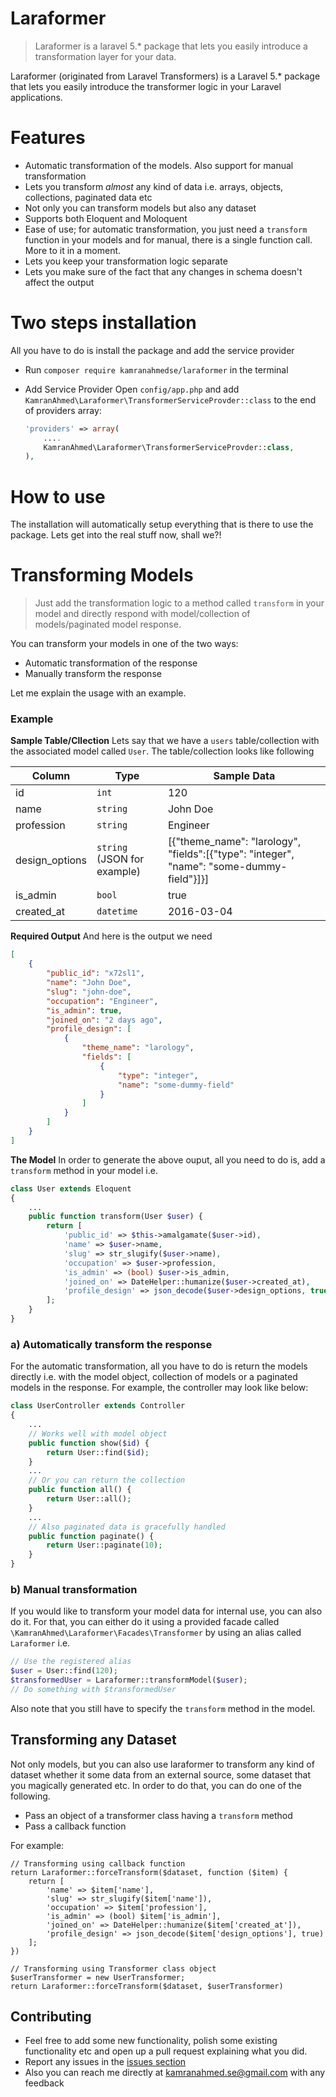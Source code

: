 # Laraformer

> Laraformer is a laravel 5.* package that lets you easily introduce a transformation layer for your data.

Laraformer (originated from Laravel Transformers) is a Laravel 5.* package that lets you easily introduce the transformer logic in your Laravel applications.

# Features

- Automatic transformation of the models. Also support for manual transformation
- Lets you transform *almost* any kind of data i.e. arrays, objects, collections, paginated data etc
- Not only you can transform models but also any dataset
- Supports both Eloquent and Moloquent
- Ease of use; for automatic transformation, you just need a `transform` function in your models and for manual, there is a single function call. More to it in a moment.
- Lets you keep your transformation logic separate
- Lets you make sure of the fact that any changes in schema doesn't affect the output

# Two steps installation

All you have to do is install the package and add the service provider

- Run `composer require kamranahmedse/laraformer` in the terminal
- Add Service Provider Open `config/app.php` and add `KamranAhmed\Laraformer\TransformerServiceProvder::class` to the end of providers array:

   ```php
   'providers' => array(
       ....
       KamranAhmed\Laraformer\TransformerServiceProvder::class,
   ),
   ```

# How to use

The installation will automatically setup everything that is there to use the package. Lets get into the real stuff now, shall we?!

# Transforming Models

> Just add the transformation logic to a method called `transform` in your model and directly respond with model/collection of models/paginated model response.

You can transform your models in one of the two ways:

- Automatic transformation of the response
- Manually transform the response

Let me explain the usage with an example.

### Example
**Sample Table/Cllection** Lets say that we have a `users` table/collection with the associated model called `User`. The table/collection looks like following

|Column|Type|Sample Data|
|---|---|---|
|id|`int`|120|
|name|`string`|John Doe|
|profession|`string`|Engineer|
|design_options|`string` (JSON for example)|[{"theme_name": "larology", "fields":[{"type": "integer", "name": "some-dummy-field"}]}]|
|is_admin|`bool`|true|
|created_at|`datetime`|2016-03-04|

**Required Output**  And here is the output we need

```json
[
    {
        "public_id": "x72sl1",
        "name": "John Doe",
        "slug": "john-doe",
        "occupation": "Engineer",
        "is_admin": true,
        "joined_on": "2 days ago",
        "profile_design": [
            {
                "theme_name": "larology",
                "fields": [
                    {
                        "type": "integer",
                        "name": "some-dummy-field"
                    }
                ]
            }
        ]
    }
]
```

**The Model** 
In order to generate the above ouput, all you need to do is, add a `transform` method in your model i.e.

```php
class User extends Eloquent 
{
    ...
    public function transform(User $user) {
        return [
            'public_id' => $this->amalgamate($user->id),
            'name' => $user->name,
            'slug' => str_slugify($user->name),
            'occupation' => $user->profession,
            'is_admin' => (bool) $user->is_admin,
            'joined_on' => DateHelper::humanize($user->created_at),
            'profile_design' => json_decode($user->design_options, true)
        ];
    }
}
```

### a) Automatically transform the response

For the automatic transformation, all you have to do is return the models directly i.e. with the model object, collection of models or a paginated models in the response. For example, the controller may look like below:

```php
class UserController extends Controller 
{
    ...
    // Works well with model object
    public function show($id) {
        return User::find($id);
    }
    ...
    // Or you can return the collection
    public function all() {
        return User::all();
    }
    ...
    // Also paginated data is gracefully handled
    public function paginate() {
        return User::paginate(10);
    }
}
```

### b) Manual transformation

If you would like to transform your model data for internal use, you can also do it. For that, you can either do it using a provided facade called `\KamranAhmed\Laraformer\Facades\Transformer` by using an alias called `Laraformer` i.e.

```php
// Use the registered alias
$user = User::find(120);
$transformedUser = Laraformer::transformModel($user);
// Do something with $transformedUser
```
Also note that you still have to specify the `transform` method in the model.

## Transforming any Dataset

Not only models, but you can also use laraformer to transform any kind of dataset whether it some data from an external source, some dataset that you magically generated etc. In order to do that, you can do one of the following.
 
 - Pass an object of a transformer class having a `transform` method
 - Pass a callback function 
 
 For example:

```
// Transforming using callback function
return Laraformer::forceTransform($dataset, function ($item) {
    return [
        'name' => $item['name'],
        'slug' => str_slugify($item['name']),
        'occupation' => $item['profession'],
        'is_admin' => (bool) $item['is_admin'],
        'joined_on' => DateHelper::humanize($item['created_at']),
        'profile_design' => json_decode($item['design_options'], true)
    ];
})

// Transforming using Transformer class object
$userTransformer = new UserTransformer;
return Laraformer::forceTransform($dataset, $userTransformer)
```

## Contributing
- Feel free to add some new functionality, polish some existing functionality etc and open up a pull request explaining what you did.
- Report any issues in the [issues section](https://github.com/kamranahmedse/laraformer/issues)
- Also you can reach me directly at kamranahmed.se@gmail.com with any feedback




  


